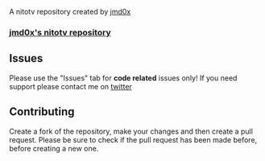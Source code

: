 A nitotv repository created by [jmd0x](https://twitter.com/jmd0x)

### [jmd0x's nitotv repository](https://jmd0x.github.io/nitotv/)


## Issues

Please use the "Issues" tab for **code related** issues only! If you need support please contact me on [twitter](https://twitter.com/jmd0x)

## Contributing

Create a fork of the repository, make your changes and then create a pull request.
Please be sure to check if the pull request has been made before, before creating a new one.
